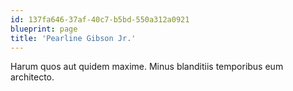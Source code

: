 ```yaml
---
id: 137fa646-37af-40c7-b5bd-550a312a0921
blueprint: page
title: 'Pearline Gibson Jr.'
---
```

Harum quos aut quidem maxime. Minus blanditiis temporibus eum architecto.